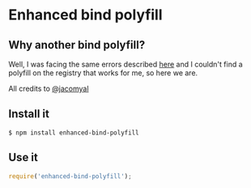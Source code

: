 # Enhanced bind polyfill

## Why another bind polyfill?

Well, I was facing the same errors described [here](https://gist.github.com/jacomyal/4b7ae101a1cf6b985c60)
and I couldn't find a polyfill on the registry that works for me, so here we are.

All credits to [@jacomyal](https://github.com/jacomyal)

## Install it

```shell
$ npm install enhanced-bind-polyfill
```

## Use it

```javascript
require('enhanced-bind-polyfill');
```